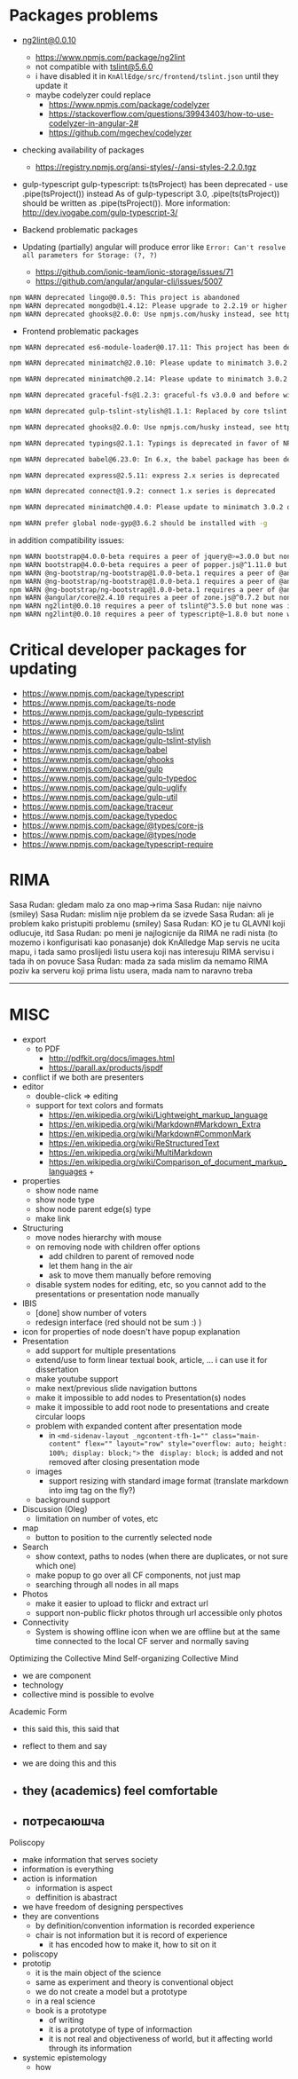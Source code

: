 # Packages problems
- ng2lint@0.0.10
  - https://www.npmjs.com/package/ng2lint
  - not compatible with tslint@5.6.0
  - i have disabled it in `KnAllEdge/src/frontend/tslint.json` until they update it
  - maybe codelyzer could replace
    - https://www.npmjs.com/package/codelyzer
    - https://stackoverflow.com/questions/39943403/how-to-use-codelyzer-in-angular-2#
    - https://github.com/mgechev/codelyzer
- checking availability of packages
  - https://registry.npmjs.org/ansi-styles/-/ansi-styles-2.2.0.tgz

- gulp-typescript
  gulp-typescript: ts(tsProject) has been deprecated - use .pipe(tsProject()) instead
    As of gulp-typescript 3.0, .pipe(ts(tsProject)) should be written as .pipe(tsProject()).
    More information: http://dev.ivogabe.com/gulp-typescript-3/

- Backend problematic packages
- Updating (partially) angular will produce error like `Error: Can't resolve all parameters for Storage: (?, ?)`
  - https://github.com/ionic-team/ionic-storage/issues/71
  - https://github.com/angular/angular-cli/issues/5007

```sh
npm WARN deprecated lingo@0.0.5: This project is abandoned
npm WARN deprecated mongodb@1.4.12: Please upgrade to 2.2.19 or higher
npm WARN deprecated ghooks@2.0.0: Use npmjs.com/husky instead, see https://github.com/gtramontina/ghooks/issues/166
```

- Frontend problematic packages

```sh
npm WARN deprecated es6-module-loader@0.17.11: This project has been deprecated for "npm install es-module-loader" based on the newer loader spec.

npm WARN deprecated minimatch@2.0.10: Please update to minimatch 3.0.2 or higher to avoid a RegExp DoS issue

npm WARN deprecated minimatch@0.2.14: Please update to minimatch 3.0.2 or higher to avoid a RegExp DoS issue

npm WARN deprecated graceful-fs@1.2.3: graceful-fs v3.0.0 and before will fail on node releases >= v7.0. Please update to graceful-fs@^4.0.0 as soon as possible. Use 'npm ls graceful-fs' to find it in the tree.

npm WARN deprecated gulp-tslint-stylish@1.1.1: Replaced by core tslint formatter

npm WARN deprecated ghooks@2.0.0: Use npmjs.com/husky instead, see https://github.com/gtramontina/ghooks/issues/166

npm WARN deprecated typings@2.1.1: Typings is deprecated in favor of NPM @types -- see README for more information

npm WARN deprecated babel@6.23.0: In 6.x, the babel package has been deprecated in favor of babel-cli. Check https://opencollective.com/babel to support the Babel maintainers

npm WARN deprecated express@2.5.11: express 2.x series is deprecated

npm WARN deprecated connect@1.9.2: connect 1.x series is deprecated

npm WARN deprecated minimatch@0.4.0: Please update to minimatch 3.0.2 or higher to avoid a RegExp DoS issue

npm WARN prefer global node-gyp@3.6.2 should be installed with -g
```

in addition compatibility issues:

```sh
npm WARN bootstrap@4.0.0-beta requires a peer of jquery@>=3.0.0 but none was installed.
npm WARN bootstrap@4.0.0-beta requires a peer of popper.js@^1.11.0 but none was installed.
npm WARN @ng-bootstrap/ng-bootstrap@1.0.0-beta.1 requires a peer of @angular/core@^4.0.3 but none was installed.
npm WARN @ng-bootstrap/ng-bootstrap@1.0.0-beta.1 requires a peer of @angular/common@^4.0.3 but none was installed.
npm WARN @ng-bootstrap/ng-bootstrap@1.0.0-beta.1 requires a peer of @angular/forms@^4.0.3 but none was installed.
npm WARN @angular/core@2.4.10 requires a peer of zone.js@^0.7.2 but none was installed.
npm WARN ng2lint@0.0.10 requires a peer of tslint@^3.5.0 but none was installed.
npm WARN ng2lint@0.0.10 requires a peer of typescript@~1.8.0 but none was installed.
```



# Critical developer packages for updating

- https://www.npmjs.com/package/typescript
- https://www.npmjs.com/package/ts-node
- https://www.npmjs.com/package/gulp-typescript
- https://www.npmjs.com/package/tslint
- https://www.npmjs.com/package/gulp-tslint
- https://www.npmjs.com/package/gulp-tslint-stylish
- https://www.npmjs.com/package/babel
- https://www.npmjs.com/package/ghooks
- https://www.npmjs.com/package/gulp
- https://www.npmjs.com/package/gulp-typedoc
- https://www.npmjs.com/package/gulp-uglify
- https://www.npmjs.com/package/gulp-util
- https://www.npmjs.com/package/traceur
- https://www.npmjs.com/package/typedoc
- https://www.npmjs.com/package/@types/core-js
- https://www.npmjs.com/package/@types/node
- https://www.npmjs.com/package/typescript-require

# RIMA

Sasa Rudan: gledam malo za ono map->rima
Sasa Rudan: nije naivno (smiley)
Sasa Rudan: mislim nije problem da se izvede
Sasa Rudan: ali je problem kako pristupiti problemu (smiley)
Sasa Rudan: KO je tu GLAVNI koji odlucuje, itd
Sasa Rudan: po meni je najlogicnije da RIMA ne radi nista (to mozemo i konfigurisati kao ponasanje) dok KnAlledge Map servis ne ucita mapu, i tada samo proslijedi listu usera koji nas interesuju RIMA servisu i tada ih on povuce
Sasa Rudan: mada za sada mislim da nemamo RIMA poziv ka serveru koji prima listu usera, mada nam to naravno treba

---

# MISC

+ export
  + to PDF
    + http://pdfkit.org/docs/images.html
    + https://parall.ax/products/jspdf
+ conflict
  if we both are presenters
+ editor
  + double-click => editing
  + support for text colors and formats
    + https://en.wikipedia.org/wiki/Lightweight_markup_language
    + https://en.wikipedia.org/wiki/Markdown#Markdown_Extra
    + https://en.wikipedia.org/wiki/Markdown#CommonMark
    + https://en.wikipedia.org/wiki/ReStructuredText
    + https://en.wikipedia.org/wiki/MultiMarkdown
    + https://en.wikipedia.org/wiki/Comparison_of_document_markup_languages
      +
+ properties
  + show node name
  + show node type
  + show node parent edge(s) type
  + make link
+ Structuring
  + move nodes hierarchy with mouse
  + on removing node with children offer options
    + add children to parent of removed node
    + let them hang in the air
    + ask to move them manually before removing
  + disable system nodes for editing, etc, so you cannot add to the presentations or presentation node manually
+ IBIS
  + [done] show number of voters
  + redesign interface (red should not be sum :) )
+ icon for properties of node doesn't have popup explanation
+ Presentation
  + add support for multiple presentations
  + extend/use to form linear textual book, article, ... i can use it for dissertation
  + make youtube support
  + make next/previous slide navigation buttons
  + make it impossible to add nodes to Presentation(s) nodes
  + make it impossible to add root node to presentations and create circular loops
  + problem with expanded content after presentation mode
    + in `<md-sidenav-layout _ngcontent-tfh-1="" class="main-content" flex="" layout="row" style="overflow: auto; height: 100%; display: block;">` the ` display: block;` is added and not removed after closing presentation mode
  + images
    + support resizing with standard image format (translate markdown into img tag on the fly?)
  + background support
+ Discussion (Oleg)
  + limitation on number of votes, etc
+ map
  + button to position to the currently selected node
+ Search
  + show context, paths to nodes (when there are duplicates, or not sure which one)
  + make popup to go over all CF components, not just map
  + searching through all nodes in all maps
+ Photos
  + make it easier to upload to flickr and extract url
  + support non-public flickr photos through url accessible only photos
+ Connectivity
  + System is showing offline icon when we are offline but at the same time connected to the local CF server and normally saving

Optimizing the Collective Mind
Self-organizing Collective Mind

  - we are component
  - technology
  - collective mind is possible to evolve

Academic Form
- this said this, this said that
- reflect to them and say
- we are doing this and this
- they (academics) feel comfortable
  -


- потресаюшча
  -

Poliscopy
- make information that serves society
- information is everything
- action is information
  - information is aspect
  - deffinition is abastract
- we have freedom of designing perspectives
- they are conventions
  - by definition/convention information is recorded experience
  - chair is not information but it is record of experience
    - it has encoded how to make it, how to sit on it
- poliscopy
- prototip
  - it is the main object of the science
  - same as experiment and theory is conventional object
  - we do not create a model but a prototype
  - in a real science
  - book is a prototype
    - of writing
    - it is a prototype of type of informaction
    - it is not real and objectiveness of world, but it affecting world through its information
- systemic epistemology
  - how

